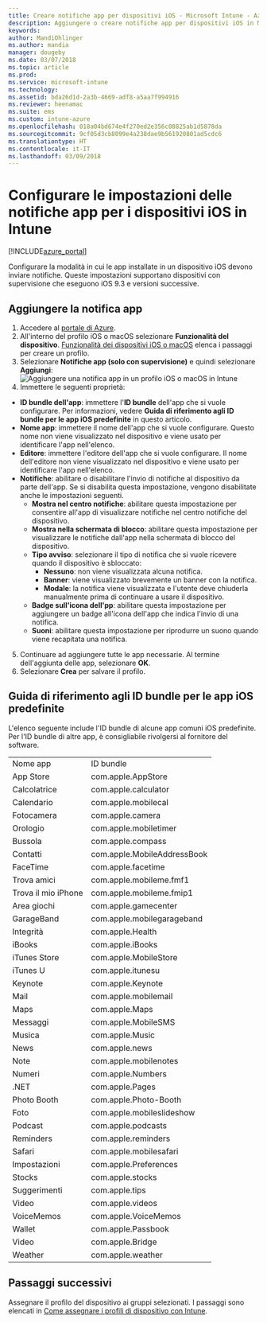 ```yaml
---
title: Creare notifiche app per dispositivi iOS - Microsoft Intune - Azure | Microsoft Docs
description: Aggiungere o creare notifiche app per dispositivi iOS in Microsoft Intune. Scegliere le app a cui inviare notifiche, configurare le impostazioni delle notifiche nella schermata di blocco, abilitare il suono, scegliere il tipo di avviso e aggiungere una notifica.
keywords: 
author: MandiOhlinger
ms.author: mandia
manager: dougeby
ms.date: 03/07/2018
ms.topic: article
ms.prod: 
ms.service: microsoft-intune
ms.technology: 
ms.assetid: bda26d1d-2a3b-4669-adf8-a5aa7f994916
ms.reviewer: heenamac
ms.suite: ems
ms.custom: intune-azure
ms.openlocfilehash: 018a04bd674e4f270ed2e356c08825ab1d5878da
ms.sourcegitcommit: 9cf05d3cb8099e4a238dae9b561920801ad5cdc6
ms.translationtype: HT
ms.contentlocale: it-IT
ms.lasthandoff: 03/09/2018
---
```

# <a name="configure-app-notifications-settings-on-ios-devices-in-intune"></a>Configurare le impostazioni delle notifiche app per i dispositivi iOS in Intune

[!INCLUDE[azure_portal](./includes/azure_portal.md)]

Configurare la modalità in cui le app installate in un dispositivo iOS devono inviare notifiche. Queste impostazioni supportano dispositivi con supervisione che eseguono iOS 9.3 e versioni successive.

## <a name="add-the-app-notification"></a>Aggiungere la notifica app

1. Accedere al [portale di Azure](https://portal.azure.com).
2. All'interno del profilo iOS o macOS selezionare **Funzionalità del dispositivo**. [Funzionalità dei dispositivi iOS o macOS](device-features-configure.md) elenca i passaggi per creare un profilo.
3. Selezionare **Notifiche app (solo con supervisione)** e quindi selezionare **Aggiungi**: ![Aggiungere una notifica app in un profilo iOS o macOS in Intune](./media/ios-macos-app-notifications.png)
4. Immettere le seguenti proprietà:

  - **ID bundle dell'app**: immettere l'**ID bundle** dell'app che si vuole configurare. Per informazioni, vedere **Guida di riferimento agli ID bundle per le app iOS predefinite** in questo articolo.
  - **Nome app**: immettere il nome dell'app che si vuole configurare. Questo nome non viene visualizzato nel dispositivo e viene usato per identificare l'app nell'elenco.
  - **Editore**: immettere l'editore dell'app che si vuole configurare. Il nome dell'editore non viene visualizzato nel dispositivo e viene usato per identificare l'app nell'elenco.
  - **Notifiche**: abilitare o disabilitare l'invio di notifiche al dispositivo da parte dell'app. Se si disabilita questa impostazione, vengono disabilitate anche le impostazioni seguenti.
    - **Mostra nel centro notifiche**: abilitare questa impostazione per consentire all'app di visualizzare notifiche nel centro notifiche del dispositivo.
    - **Mostra nella schermata di blocco**: abilitare questa impostazione per visualizzare le notifiche dall'app nella schermata di blocco del dispositivo.
    - **Tipo avviso**: selezionare il tipo di notifica che si vuole ricevere quando il dispositivo è sbloccato:
      - **Nessuno**: non viene visualizzata alcuna notifica.
      - **Banner**: viene visualizzato brevemente un banner con la notifica.
      - **Modale**: la notifica viene visualizzata e l'utente deve chiuderla manualmente prima di continuare a usare il dispositivo.
    - **Badge sull'icona dell'pp**: abilitare questa impostazione per aggiungere un badge all'icona dell'app che indica l'invio di una notifica.
    - **Suoni**: abilitare questa impostazione per riprodurre un suono quando viene recapitata una notifica.

5. Continuare ad aggiungere tutte le app necessarie. Al termine dell'aggiunta delle app, selezionare **OK**.
6. Selezionare **Crea** per salvare il profilo.

## <a name="bundle-id-reference-for-built-in-ios-apps"></a>Guida di riferimento agli ID bundle per le app iOS predefinite

L'elenco seguente include l'ID bundle di alcune app comuni iOS predefinite. Per l'ID bundle di altre app, è consigliabile rivolgersi al fornitore del software.

|||
|-|-|
|Nome app|ID bundle|
|App Store|com.apple.AppStore|
|Calcolatrice|com.apple.calculator|
|Calendario|com.apple.mobilecal|
|Fotocamera|com.apple.camera|
|Orologio|com.apple.mobiletimer|
|Bussola|com.apple.compass|
|Contatti|com.apple.MobileAddressBook|
|FaceTime|com.apple.facetime|
|Trova amici|com.apple.mobileme.fmf1|
|Trova il mio iPhone|com.apple.mobileme.fmip1|
|Area giochi|com.apple.gamecenter|
|GarageBand|com.apple.mobilegarageband|
|Integrità|com.apple.Health|
|iBooks|com.apple.iBooks|
|iTunes Store|com.apple.MobileStore|
|iTunes U|com.apple.itunesu|
|Keynote|com.apple.Keynote|
|Mail|com.apple.mobilemail|
|Maps|com.apple.Maps|
|Messaggi|com.apple.MobileSMS|
|Musica|com.apple.Music|
|News|com.apple.news|
|Note|com.apple.mobilenotes|
|Numeri|com.apple.Numbers|
|.NET|com.apple.Pages|
|Photo Booth|com.apple.Photo-Booth|
|Foto|com.apple.mobileslideshow|
|Podcast|com.apple.podcasts|
|Reminders|com.apple.reminders|
|Safari|com.apple.mobilesafari|
|Impostazioni|com.apple.Preferences|
|Stocks|com.apple.stocks|
|Suggerimenti|com.apple.tips|
|Video|com.apple.videos|
|VoiceMemos|com.apple.VoiceMemos|
|Wallet|com.apple.Passbook|
|Video|com.apple.Bridge|
|Weather|com.apple.weather|

## <a name="next-steps"></a>Passaggi successivi

Assegnare il profilo del dispositivo ai gruppi selezionati. I passaggi sono elencati in [Come assegnare i profili di dispositivo con Intune](device-profile-assign.md).